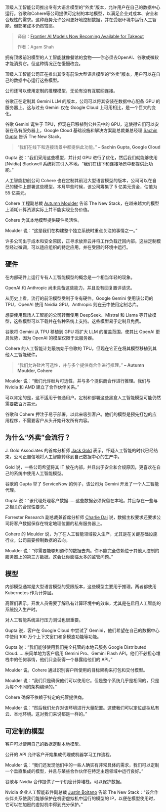 
<!--
title: 前沿AI模型：外卖自提，触手可及
cover: https://cdn.thenewstack.io/media/2025/06/2f982494-kateryna-hliznitsova-vyrgqzn9p7a-unsplashb.jpg
summary: 顶级人工智能公司推出专有大语言模型的“外卖”版本，允许用户在自己的数据中心运行。谷歌和Cohere等公司提供可定制的本地模型，以满足企业对成本、安全和合规性的需求。这种趋势允许公司更好地控制数据，并在受限环境中运行人工智能，但部署成本仍然较高。
-->

顶级人工智能公司推出专有大语言模型的“外卖”版本，允许用户在自己的数据中心运行。谷歌和Cohere等公司提供可定制的本地模型，以满足企业对成本、安全和合规性的需求。这种趋势允许公司更好地控制数据，并在受限环境中运行人工智能，但部署成本仍然较高。

> 译自：[Frontier AI Models Now Becoming Available for Takeout](https://thenewstack.io/frontier-ai-models-now-becoming-available-for-takeout/)
> 
> 作者：Agam Shah

拥有顶级前沿模型的人工智能就像餐馆的食物——你必须去OpenAI、谷歌或微软才能消费它。但这种情况正在慢慢改变。

顶级人工智能公司正在推出其专有前沿大型语言模型的“外卖”版本，用户可以在自己的数据中心运行这些模型。

公司还可以使用定制的推理模型，无论有没有互联网连接。

谷歌正在定制其 Gemini LLM 的版本，公司可以将其安装在数据中心配备 GPU 的服务器上。这与过去 Gemini 仅在 Google Cloud 上可用相比，是一个巨大的变化。

谷歌 Gemini 诞生于 TPU，但现在已移植到公共云中的 GPU，这使得它们可以安装在私有服务器上，Google Cloud 基础设施和解决方案副总裁兼总经理 [Sachin Gupta](https://www.linkedin.com/in/bayareagupta) 告诉 The New Stack。

> “我们在线下和连接场景中都提供此功能。”
> **– Sachin Gupta, Google Cloud**

Gupta 说：“我们采用这些模型，并针对 GPU 进行了优化，然后我们就能够使用 [Nvidia] Blackwell 系统将其引入本地。“我们在线下和连接场景中都提供此功能。”

人工智能初创公司 Cohere 也在定制其前沿大型语言模型的版本，公司可以在自己的硬件上部署这些模型。本月早些时候，该公司筹集了 5 亿美元资金，估值为 55 亿美元。

Cohere 工程副总裁 [Autumn Moulder](https://www.linkedin.com/in/autumn-moulder/) 告诉 The New Stack，在越来越大的模型上消耗计算资源实际上并不能实现业务价值。

Cohere 为其本地模型提供硬件灵活性。

Moulder 说：“这是我们在构建整个独立系统时重点关注的事情之一。”

许多公司出于成本和安全原因，正寻求放弃云并将工作负载迁回内部。这些定制模型经过微调，可以适应组织的特定应用，并在受限的环境中运行。

## 硬件

在内部硬件上运行专有人工智能模型的概念是一个相当年轻的现象。

OpenAI 和 Anthropic 尚未具备这些能力，并且没有回复置评请求。

从历史上看，流行的前沿模型受制于专有硬件。Google Gemini 使用该公司的 TPU，OpenAI 使用 Nvidia GPU，Anthropic 则在云中使用定制芯片。

想要使用现场人工智能的公司转而使用 DeepSeek、Mistral 和 Llama 等开放模型，这些模型可以下载并在各种系统上支持。这些模型易于定制且免费。

谷歌将 Gemini 从 TPU 移植到 GPU 将扩大 LLM 的覆盖范围，使其比 OpenAI 更具优势，因为 OpenAI 的模型仅限于云服务器。

Cohere 的人工智能计划最初始于谷歌的 TPU，但现在它正在将其模型移植到其他人工智能硬件。

> “我们允许硅片可选性，并与多个提供商合作进行推理。”
> **– Autumn Moulder, Cohere**

Moulder 说：“我们允许硅片可选性，并与多个提供商合作进行推理。我们与 Nvidia 和 AMD 建立了合作伙伴关系。”

可以肯定的是，这不适用于普通用户。定制和部署这些黑盒人工智能模型可能仍然需要数百万美元。

谷歌和 Cohere 押注于易于部署，以此来吸引客户。他们的模型是预先打包的应用程序，不需要客户从头开始开发所有内容。

## 为什么“外卖”会流行？

J. Gold Associates 的首席分析师 [Jack Gold](https://www.linkedin.com/in/jckgld/) 表示，怀疑人工智能的时代已经结束，公司正自信地将人工智能转移到自己数据中心的生产中。

Gold 说，一些公司希望将其 IT 放在内部，并且出于安全和合规原因，更喜欢在自己的系统中使用人工智能模型。

谷歌的 Gupta 举了 ServiceNow 的例子，该公司为 Gemini 开发了一个人工智能代理。

Gupta 说：“该代理处理客户数据……这些数据必须保留在本地。并且存在一些与之相关的合规性要求。”

Forrester Research 副总裁兼首席分析师 [Charlie Dai](https://www.forrester.com/analyst-bio/charlie-dai/BIO5344) 说，数据主权要求还要求公司将客户数据保存在特定地理位置的私有服务器上。

Cohere 的 Moulder 说，为了在人工智能领域投入生产，尤其是在关键基础设施行业，公司需要控制数据的去向。

Moulder 说：“你需要能够知道你的数据去向。你不能完全依赖位于其他人控制的服务器上的第三方数据。这会让你面临太多的监管问题。”

## 模型

内部模型通常是大型语言模型的受限版本，这些模型主要用于推理。两者都使用 Kubernetes 作为计算层。

高管们表示，开发人员需要了解私有计算环境中的效率，尤其是在启用人工智能的系统投入生产时。

对人工智能系统进行压力测试也很重要。

Gupta 说，客户在 Google Cloud 中尝试了 Gemini，他们希望在自己的数据中心中使用 100 万个上下文窗口和多模态功能等功能。

Gupta 说：“我们能够使用我们完全托管的本地云服务 Google Distributed Cloud……来简单地为客户启用 Gemini Pro、Gemini Flash API。他们不必担心堆栈中的任何事情，他们只会获得一个暴露给他们的 API。”

Moulder 说，Cohere 通过识别客户所使用的目标架构来打包和交付模型。

Moulder 说：“我们只是确保他们可以使用它。但是整个系统几乎是相同的，只是为每个不同的架构编译的。”

Cohere 确保不依赖于特定的托管提供商。

Moulder 说：“然后我们允许对该环境进行大量配置。这使我们可以定位虚拟私有云、本地环境。这对我们来说都是一样的。”

## 可定制的模型

客户可以使用自己的数据定制本地模型。

公开的 API 允许客户开始集成代理或机器学习工作流程。

Moulder 说：“我们还发现他们中的一些人确实有非常具体的需求，我们可以定制一个垂直集成的模型，并且与某些合作伙伴在特定主题领域中运行良好。”

谷歌与 Nvidia 合作提供了一个机密计算堆栈，可以保护数据。

Nvidia 企业人工智能软件副总裁 [Justin Boitano](https://www.linkedin.com/in/justinboitano/) 告诉 The New Stack：“该合作伙伴关系使我们能够保护在机密虚拟机中运行的模型的 IP，以便在模型使用时，它可以在加密的虚拟机中得到充分保护。”